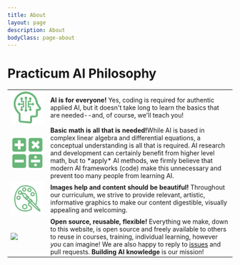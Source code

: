 ```yaml
---
title: About
layout: page
description: About
bodyClass: page-about
---
```


# Practicum AI Philosophy

<table border=0>
  <tr>
    <td width=75px><img src='/images/icons/noun_AI_green.svg' alt='AI icon' align=top></td>
    <td>
    <strong>AI is for everyone!</strong> Yes, coding is required for authentic applied AI, but it doesn't take long to learn the basics that are needed--and, of course, we'll teach you!</td>
  </tr>

  <tr>
    <td><img src='/images/icons/noun_Math_green.svg' alt='Math icon' align=top></td>
    <td><strong>Basic math is all that is needed!</strong>While AI is based in complex linear algebra and differential equations, a conceptual understanding is all that is required. AI research and development can certainly benefit from higher level math, but to *apply* AI methods, we firmly believe that modern AI frameworks (code) make this unnecessary and prevent too many people from learning AI.</td>
  </tr>
  
  <tr>
    <td><img src='/images/icons/noun_Art_green.svg' alt='Art icon' align=top> </td>
    <td><strong>Images help and content should be beautiful!</strong> Throughout our curriculum, we strive to provide relevant, artistic, informative graphics to make our content digestible, visually appealing and welcoming.</td>
  </tr>

  <tr>
    <td><img src=https://i.creativecommons.org/l/by/4.0/88x31.png" align=top> </td>
    <td><strong>Open source, reusable, flexible!</strong> Everything we make, down to this website, is open source and freely available to others to reuse in courses, training, individual learning, however <i>you</i> can imagine! We are also happy to reply to <a href="https://github.com/PracticumAI/practicumai.github.io/issues">issues</a> and pull requests. <strong>Building AI knowledge</strong> is our mission!</td>
  </tr>

</table>



